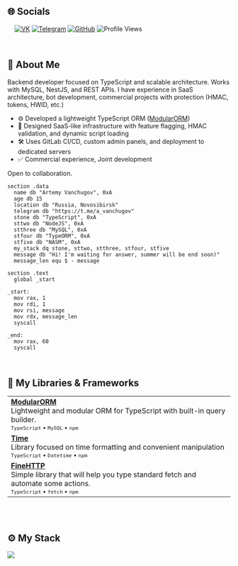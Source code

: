 ## 🌐 Socials

&nbsp;&nbsp;&nbsp;&nbsp;[![VK](https://img.shields.io/badge/-VK-0077FF?style=for-the-badge&logo=vk&logoColor=white)](https://vk.com/a.vanchugov)
[![Telegram](https://img.shields.io/badge/-Telegram-2CA5E0?style=for-the-badge&logo=telegram&logoColor=white)](https://t.me/a_vanchugov)
[![GitHub](https://img.shields.io/badge/-GitHub-181717?style=for-the-badge&logo=github)](https://github.com/KoP3YkA)
![Profile Views](https://komarev.com/ghpvc/?username=KoP3YkA&color=blue)

<br>

## 🧾 About Me

Backend developer focused on TypeScript and scalable architecture. Works with MySQL, NestJS, and REST APIs. I have experience in SaaS architecture, bot development, commercial projects with protection (HMAC, tokens, HWID, etc.)

- ⚙️ Developed a lightweight TypeScript ORM ([ModularORM](https://github.com/KoP3YkA/ModularORM))
- 🔐 Designed SaaS-like infrastructure with feature flagging, HMAC validation, and dynamic script loading
- 🛠 Uses GitLab CI/CD, custom admin panels, and deployment to dedicated servers
- ✅ Commercial experience, Joint development

Open to collaboration.

```assembly
section .data
  name db "Artemy Vanchugov", 0xA
  age db 15
  location db "Russia, Novosibirsk"
  telegram db "https://t.me/a_vanchugov"
  stone db "TypeScript", 0xA
  sttwo db "NodeJS", 0xA
  stthree db "MySQL", 0xA
  stfour db "TypeORM", 0xA
  stfive db "NASM", 0xA
  my_stack dq stone, sttwo, stthree, stfour, stfive
  message db "Hi! I'm waiting for answer, summer will be end soon)"
  message_len equ $ - message

section .text
  global _start

_start:
  mov rax, 1
  mov rdi, 1
  mov rsi, message
  mov rdx, message_len
  syscall

_end:
  mov rax, 60
  syscall
```

<br>

## 📁 My Libraries & Frameworks

<table>
  <tr>
    <td valign="top">
      <b><a href="https://github.com/KoP3YkA/ModularORM">ModularORM</a></b><br/>
      Lightweight and modular ORM for TypeScript with built-in query builder.<br/>
      <sub><code>TypeScript</code> • <code>MySQL</code> • <code>npm</code></sub>
    </td>
  </tr>
  
  <tr>
    <td valign="top">
      <b><a href="https://github.com/KoP3YkA/Time">Time</a></b><br/>
      Library focused on time formatting and convenient manipulation<br/>
      <sub><code>TypeScript</code> • <code>Datetime</code> • <code>npm</code></sub>
    </td>
  </tr>
  
  <tr>
    <td valign="top">
      <b><a href="https://github.com/KoP3YkA/FineHTTP">FineHTTP</a></b><br/>
      Simple library that will help you type standard fetch and automate some actions.<br/>
      <sub><code>TypeScript</code> • <code>fetch</code> • <code>npm</code></sub>
    </td>
  </tr>
</table>

<br>

<br>

## ⚙️ My Stack
<p align="left">
  <a href="https://skillicons.dev">
    <img src="https://skillicons.dev/icons?i=ts,js,nodejs,git,github,gitlab,discordjs,mysql,sqlite,nestjs,redis,npm,jest,java,python,docker" />
  </a>
</p>


